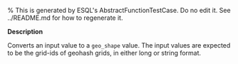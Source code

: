 % This is generated by ESQL's AbstractFunctionTestCase. Do no edit it. See ../README.md for how to regenerate it.

**Description**

Converts an input value to a `geo_shape` value. The input values are expected to be the grid-ids of geohash grids, in either long or string format.

